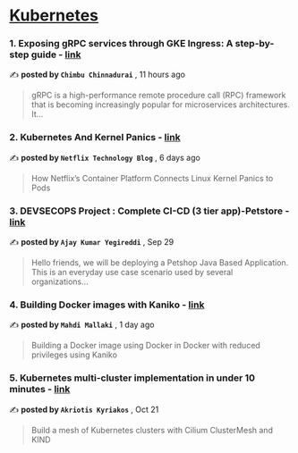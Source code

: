
<h1><a href=https://medium.com/tag/kubernetes/recommended target="_blank" rel="noopener noreferrer">Kubernetes</a></h1>
<h3>1. Exposing gRPC services through GKE Ingress: A step-by-step guide - <a href=https://medium.com/@chimbu/exposing-grpc-services-through-gke-ingress-a-step-by-step-guide-2cdf09d74b2d?source=tag_recommended_feed---------0-84----------kubernetes----------82f9055b_9503_4321_8e8d_e40e651c3b7e------- target="_blank" rel="noopener noreferrer">link</a></h3>

✍️ **posted by `Chimbu Chinnadurai`** <date> , 11 hours ago</date>

<blockquote>gRPC is a high-performance remote procedure call (RPC) framework that is becoming increasingly popular for microservices architectures. It…</blockquote>

<h3>2. Kubernetes And Kernel Panics - <a href=https://medium.com/netflix-techblog/kubernetes-and-kernel-panics-ed620b9c6225?source=tag_recommended_feed---------1-107----------kubernetes----------82f9055b_9503_4321_8e8d_e40e651c3b7e------- target="_blank" rel="noopener noreferrer">link</a></h3>

✍️ **posted by `Netflix Technology Blog`** <date> , 6 days ago</date>

<blockquote>How Netflix’s Container Platform Connects Linux Kernel Panics to Pods</blockquote>

<h3>3. DEVSECOPS Project : Complete CI-CD (3 tier app)-Petstore - <a href=https://medium.com/aws-in-plain-english/devsecops-project-complete-ci-cd-3-tier-app-petstore-c56fa9f32355?source=tag_recommended_feed---------2-85----------kubernetes----------82f9055b_9503_4321_8e8d_e40e651c3b7e------- target="_blank" rel="noopener noreferrer">link</a></h3>

✍️ **posted by `Ajay Kumar Yegireddi`** <date> , Sep 29</date>

<blockquote>Hello friends, we will be deploying a Petshop Java Based Application. This is an everyday use case scenario used by several organizations…</blockquote>

<h3>4. Building Docker images with Kaniko - <a href=https://medium.com/itnext/building-docker-images-with-kaniko-6859bdb893f6?source=tag_recommended_feed---------3-84----------kubernetes----------82f9055b_9503_4321_8e8d_e40e651c3b7e------- target="_blank" rel="noopener noreferrer">link</a></h3>

✍️ **posted by `Mahdi Mallaki`** <date> , 1 day ago</date>

<blockquote>Building a Docker image using Docker in Docker with reduced privileges using Kaniko</blockquote>

<h3>5. Kubernetes multi-cluster implementation in under 10 minutes - <a href=https://medium.com/itnext/kubernetes-multi-cluster-implementation-in-under-10-minutes-2927952fb84c?source=tag_recommended_feed---------4-107----------kubernetes----------82f9055b_9503_4321_8e8d_e40e651c3b7e------- target="_blank" rel="noopener noreferrer">link</a></h3>

✍️ **posted by `Akriotis Kyriakos`** <date> , Oct 21</date>

<blockquote>Build a mesh of Kubernetes clusters with Cilium ClusterMesh and KIND</blockquote>

